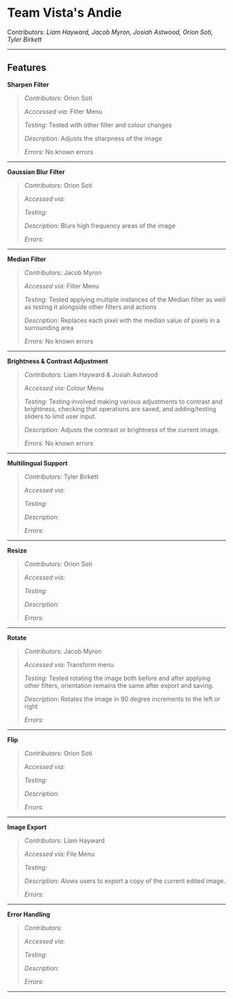 # Team Vista's Andie

Contributors: *Liam Hayward, Jacob Myron, Josiah Astwood, Orion Soti, Tyler Birkett*

----

## Features

**Sharpen Filter**

> *Contributors:* Orion Soti
>
> *Acccessed via:* Filter Menu
>
> *Testing:* Tested with other filter and colour changes
>
> *Description:* Adjusts the sharpness of the image
>
> *Errors:* No known errors
---


**Gaussian Blur Filter**

> *Contributors:* Orion Soti
>
> *Accessed via:* 
>
> *Testing:* 
>
> *Description:* Blurs high frequency areas of the image
>
> *Errors:*
---

**Median Filter**

> *Contributors:* Jacob Myron
>
> *Accessed via:* Filter Menu
>
> *Testing:* Tested applying multiple instances of the Median filter as well as testing it alongside other filters and actions
>
> *Description:* Replaces each pixel with the median value of pixels in a surrounding area
>
> *Errors:* No known errors
---

**Brightness & Contrast Adjustment**

> *Contributors:* Liam Hayward & Josiah Astwood
>
> *Accessed via:* Colour Menu
>
> *Testing:* Testing involved making various adjustments to contrast and brightness, checking that operations are saved, and adding/testing sliders to limit user input.
>
> *Description:* Adjusts the contrast or brightness of the current image.
>
> *Errors:* No known errors
---

**Multilingual Support**

> *Contributors:* Tyler Birkett
> 
> *Accessed via:* 
>
> *Testing:* 
>
> *Description:*
>
> *Errors:*
---

**Resize**

> *Contributors:* Orion Soti
> 
> *Accessed via:* 
>
> *Testing:* 
>
> *Description:*
>
> *Errors:*
---

**Rotate**

> *Contributors:* Jacob Myron
> 
> *Accessed via:* Transform menu
>
> *Testing:* Tested rotating the image both before and after applying other filters, orientation remains the same after export and saving.
>
> *Description:* Rotates the image in 90 degree increments to the left or right
>
> *Errors:*
---

**Flip**

> *Contributors:* Orion Soti
> 
> *Accessed via:* 
>
> *Testing:* 
>
> *Description:*
>
> *Errors:*
---

**Image Export**

> *Contributors:* Liam Hayward
> 
> *Accessed via:* File Menu
>
> *Testing:*   
>
> *Description:* Alows users to export a copy of the current edited image. 
>
> *Errors:* 
---

**Error Handling**

> *Contributors:*
> 
> *Accessed via:* 
>
> *Testing:* 
>
> *Description:*
>
> *Errors:*
---



